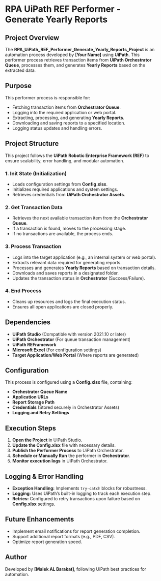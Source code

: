 # RPA UiPath REF Performer - Generate Yearly Reports

## Project Overview
The **RPA_UiPath_REF_Performer_Generate_Yearly_Reports_Project** is an automation process developed by **[Your Name]** using **UiPath**. This performer process retrieves transaction items from **UiPath Orchestrator Queue**, processes them, and generates **Yearly Reports** based on the extracted data.

## Purpose
This performer process is responsible for:
- Fetching transaction items from **Orchestrator Queue**.
- Logging into the required application or web portal.
- Extracting, processing, and generating **Yearly Reports**.
- Downloading and saving reports to a specified location.
- Logging status updates and handling errors.

## Project Structure
This project follows the **UiPath Robotic Enterprise Framework (REF)** to ensure scalability, error handling, and modular automation.

### 1. **Init State (Initialization)**
- Loads configuration settings from **Config.xlsx**.
- Initializes required applications and system settings.
- Retrieves credentials from **UiPath Orchestrator Assets**.

### 2. **Get Transaction Data**
- Retrieves the next available transaction item from the **Orchestrator Queue**.
- If a transaction is found, moves to the processing stage.
- If no transactions are available, the process ends.

### 3. **Process Transaction**
- Logs into the target application (e.g., an internal system or web portal).
- Extracts relevant data required for generating reports.
- Processes and generates **Yearly Reports** based on transaction details.
- Downloads and saves reports in a designated folder.
- Updates the transaction status in **Orchestrator** (Success/Failure).

### 4. **End Process**
- Cleans up resources and logs the final execution status.
- Ensures all open applications are closed properly.

## Dependencies
- **UiPath Studio** (Compatible with version 2021.10 or later)
- **UiPath Orchestrator** (For queue transaction management)
- **UiPath REFramework**
- **Microsoft Excel** (For configuration settings)
- **Target Application/Web Portal** (Where reports are generated)

## Configuration
This process is configured using a **Config.xlsx** file, containing:
- **Orchestrator Queue Name**
- **Application URLs**
- **Report Storage Path**
- **Credentials** (Stored securely in Orchestrator Assets)
- **Logging and Retry Settings**

## Execution Steps
1. **Open the Project** in UiPath Studio.
2. **Update the Config.xlsx** file with necessary details.
3. **Publish the Performer Process** to UiPath Orchestrator.
4. **Schedule or Manually Run** the performer in **Orchestrator**.
5. **Monitor execution logs** in UiPath Orchestrator.

## Logging & Error Handling
- **Exception Handling:** Implements `try-catch` blocks for robustness.
- **Logging:** Uses UiPath’s built-in logging to track each execution step.
- **Retries:** Configured to retry transactions upon failure based on **Config.xlsx** settings.

## Future Enhancements
- Implement email notifications for report generation completion.
- Support additional report formats (e.g., PDF, CSV).
- Optimize report generation speed.

## Author
Developed by **[Malek AL Barakat]**, following UiPath best practices for automation.
